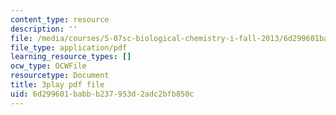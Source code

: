 ```yaml
---
content_type: resource
description: ''
file: /media/courses/5-07sc-biological-chemistry-i-fall-2013/6d299601babbb237953d2adc2bfb850c_IKXWnA5Xdqo.pdf
file_type: application/pdf
learning_resource_types: []
ocw_type: OCWFile
resourcetype: Document
title: 3play pdf file
uid: 6d299601-babb-b237-953d-2adc2bfb850c
---
```

